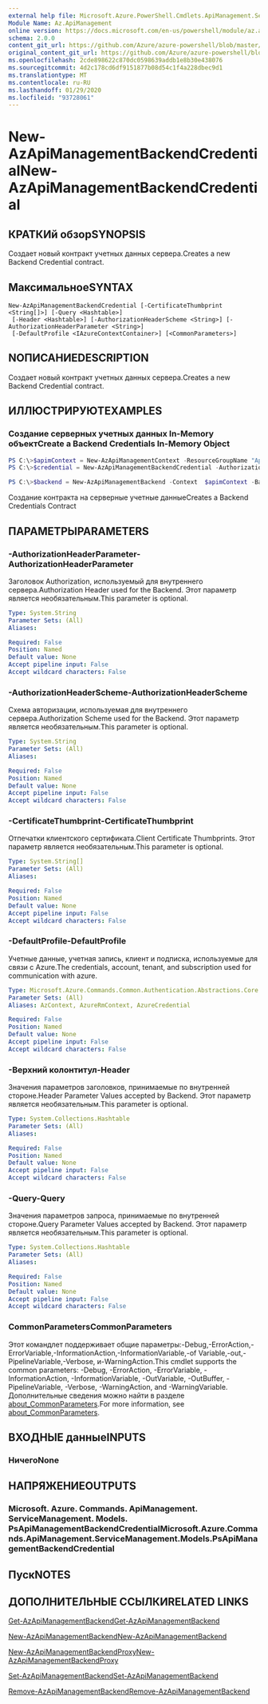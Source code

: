 ```yaml
---
external help file: Microsoft.Azure.PowerShell.Cmdlets.ApiManagement.ServiceManagement.dll-Help.xml
Module Name: Az.ApiManagement
online version: https://docs.microsoft.com/en-us/powershell/module/az.apimanagement/new-azapimanagementbackendcredential
schema: 2.0.0
content_git_url: https://github.com/Azure/azure-powershell/blob/master/src/ApiManagement/ApiManagement/help/New-AzApiManagementBackendCredential.md
original_content_git_url: https://github.com/Azure/azure-powershell/blob/master/src/ApiManagement/ApiManagement/help/New-AzApiManagementBackendCredential.md
ms.openlocfilehash: 2cde898622c870dc0598639addb1e8b30e438076
ms.sourcegitcommit: 4d2c178cd6df9151877b08d54c1f4a228dbec9d1
ms.translationtype: MT
ms.contentlocale: ru-RU
ms.lasthandoff: 01/29/2020
ms.locfileid: "93728061"
---
```

# <span data-ttu-id="af3dd-101">New-AzApiManagementBackendCredential</span><span class="sxs-lookup"><span data-stu-id="af3dd-101">New-AzApiManagementBackendCredential</span></span>

## <span data-ttu-id="af3dd-102">КРАТКИй обзор</span><span class="sxs-lookup"><span data-stu-id="af3dd-102">SYNOPSIS</span></span>
<span data-ttu-id="af3dd-103">Создает новый контракт учетных данных сервера.</span><span class="sxs-lookup"><span data-stu-id="af3dd-103">Creates a new Backend Credential contract.</span></span>

## <span data-ttu-id="af3dd-104">Максимальное</span><span class="sxs-lookup"><span data-stu-id="af3dd-104">SYNTAX</span></span>

```
New-AzApiManagementBackendCredential [-CertificateThumbprint <String[]>] [-Query <Hashtable>]
 [-Header <Hashtable>] [-AuthorizationHeaderScheme <String>] [-AuthorizationHeaderParameter <String>]
 [-DefaultProfile <IAzureContextContainer>] [<CommonParameters>]
```

## <span data-ttu-id="af3dd-105">NОПИСАНИЕ</span><span class="sxs-lookup"><span data-stu-id="af3dd-105">DESCRIPTION</span></span>
<span data-ttu-id="af3dd-106">Создает новый контракт учетных данных сервера.</span><span class="sxs-lookup"><span data-stu-id="af3dd-106">Creates a new Backend Credential contract.</span></span>

## <span data-ttu-id="af3dd-107">ИЛЛЮСТРИРУЮТ</span><span class="sxs-lookup"><span data-stu-id="af3dd-107">EXAMPLES</span></span>

### <span data-ttu-id="af3dd-108">Создание серверных учетных данных In-Memory объект</span><span class="sxs-lookup"><span data-stu-id="af3dd-108">Create a Backend Credentials In-Memory Object</span></span>
```powershell
PS C:\>$apimContext = New-AzApiManagementContext -ResourceGroupName "Api-Default-WestUS" -ServiceName "contoso"
PS C:\>$credential = New-AzApiManagementBackendCredential -AuthorizationHeaderScheme basic -AuthorizationHeaderParameter opensesame -Query @{"sv" = @('xx', 'bb'); "sr" = @('cc')} -Header @{"x-my-1" = @('val1', 'val2')}

PS C:\>$backend = New-AzApiManagementBackend -Context  $apimContext -BackendId 123 -Url 'https://contoso.com/awesomeapi' -Protocol http -Title "first backend" -SkipCertificateChainValidation $true -Credential $credential -Description "my backend"
```

<span data-ttu-id="af3dd-109">Создание контракта на серверные учетные данные</span><span class="sxs-lookup"><span data-stu-id="af3dd-109">Creates a Backend Credentials Contract</span></span>

## <span data-ttu-id="af3dd-110">ПАРАМЕТРЫ</span><span class="sxs-lookup"><span data-stu-id="af3dd-110">PARAMETERS</span></span>

### <span data-ttu-id="af3dd-111">-AuthorizationHeaderParameter</span><span class="sxs-lookup"><span data-stu-id="af3dd-111">-AuthorizationHeaderParameter</span></span>
<span data-ttu-id="af3dd-112">Заголовок Authorization, используемый для внутреннего сервера.</span><span class="sxs-lookup"><span data-stu-id="af3dd-112">Authorization Header used for the Backend.</span></span>
<span data-ttu-id="af3dd-113">Этот параметр является необязательным.</span><span class="sxs-lookup"><span data-stu-id="af3dd-113">This parameter is optional.</span></span>

```yaml
Type: System.String
Parameter Sets: (All)
Aliases:

Required: False
Position: Named
Default value: None
Accept pipeline input: False
Accept wildcard characters: False
```

### <span data-ttu-id="af3dd-114">-AuthorizationHeaderScheme</span><span class="sxs-lookup"><span data-stu-id="af3dd-114">-AuthorizationHeaderScheme</span></span>
<span data-ttu-id="af3dd-115">Схема авторизации, используемая для внутреннего сервера.</span><span class="sxs-lookup"><span data-stu-id="af3dd-115">Authorization Scheme used for the Backend.</span></span>
<span data-ttu-id="af3dd-116">Этот параметр является необязательным.</span><span class="sxs-lookup"><span data-stu-id="af3dd-116">This parameter is optional.</span></span>

```yaml
Type: System.String
Parameter Sets: (All)
Aliases:

Required: False
Position: Named
Default value: None
Accept pipeline input: False
Accept wildcard characters: False
```

### <span data-ttu-id="af3dd-117">-CertificateThumbprint</span><span class="sxs-lookup"><span data-stu-id="af3dd-117">-CertificateThumbprint</span></span>
<span data-ttu-id="af3dd-118">Отпечатки клиентского сертификата.</span><span class="sxs-lookup"><span data-stu-id="af3dd-118">Client Certificate Thumbprints.</span></span>
<span data-ttu-id="af3dd-119">Этот параметр является необязательным.</span><span class="sxs-lookup"><span data-stu-id="af3dd-119">This parameter is optional.</span></span>

```yaml
Type: System.String[]
Parameter Sets: (All)
Aliases:

Required: False
Position: Named
Default value: None
Accept pipeline input: False
Accept wildcard characters: False
```

### <span data-ttu-id="af3dd-120">-DefaultProfile</span><span class="sxs-lookup"><span data-stu-id="af3dd-120">-DefaultProfile</span></span>
<span data-ttu-id="af3dd-121">Учетные данные, учетная запись, клиент и подписка, используемые для связи с Azure.</span><span class="sxs-lookup"><span data-stu-id="af3dd-121">The credentials, account, tenant, and subscription used for communication with azure.</span></span>

```yaml
Type: Microsoft.Azure.Commands.Common.Authentication.Abstractions.Core.IAzureContextContainer
Parameter Sets: (All)
Aliases: AzContext, AzureRmContext, AzureCredential

Required: False
Position: Named
Default value: None
Accept pipeline input: False
Accept wildcard characters: False
```

### <span data-ttu-id="af3dd-122">-Верхний колонтитул</span><span class="sxs-lookup"><span data-stu-id="af3dd-122">-Header</span></span>
<span data-ttu-id="af3dd-123">Значения параметров заголовков, принимаемые по внутренней стороне.</span><span class="sxs-lookup"><span data-stu-id="af3dd-123">Header Parameter Values accepted by Backend.</span></span>
<span data-ttu-id="af3dd-124">Этот параметр является необязательным.</span><span class="sxs-lookup"><span data-stu-id="af3dd-124">This parameter is optional.</span></span>

```yaml
Type: System.Collections.Hashtable
Parameter Sets: (All)
Aliases:

Required: False
Position: Named
Default value: None
Accept pipeline input: False
Accept wildcard characters: False
```

### <span data-ttu-id="af3dd-125">-Query</span><span class="sxs-lookup"><span data-stu-id="af3dd-125">-Query</span></span>
<span data-ttu-id="af3dd-126">Значения параметров запроса, принимаемые по внутренней стороне.</span><span class="sxs-lookup"><span data-stu-id="af3dd-126">Query Parameter Values accepted by Backend.</span></span>
<span data-ttu-id="af3dd-127">Этот параметр является необязательным.</span><span class="sxs-lookup"><span data-stu-id="af3dd-127">This parameter is optional.</span></span>

```yaml
Type: System.Collections.Hashtable
Parameter Sets: (All)
Aliases:

Required: False
Position: Named
Default value: None
Accept pipeline input: False
Accept wildcard characters: False
```

### <span data-ttu-id="af3dd-128">CommonParameters</span><span class="sxs-lookup"><span data-stu-id="af3dd-128">CommonParameters</span></span>
<span data-ttu-id="af3dd-129">Этот командлет поддерживает общие параметры:-Debug,-ErrorAction,-ErrorVariable,-InformationAction,-InformationVariable,-of Variable,-out,-PipelineVariable,-Verbose, и-WarningAction.</span><span class="sxs-lookup"><span data-stu-id="af3dd-129">This cmdlet supports the common parameters: -Debug, -ErrorAction, -ErrorVariable, -InformationAction, -InformationVariable, -OutVariable, -OutBuffer, -PipelineVariable, -Verbose, -WarningAction, and -WarningVariable.</span></span> <span data-ttu-id="af3dd-130">Дополнительные сведения можно найти в разделе [about_CommonParameters](https://go.microsoft.com/fwlink/?LinkID=113216).</span><span class="sxs-lookup"><span data-stu-id="af3dd-130">For more information, see [about_CommonParameters](https://go.microsoft.com/fwlink/?LinkID=113216).</span></span>

## <span data-ttu-id="af3dd-131">ВХОДНЫЕ данные</span><span class="sxs-lookup"><span data-stu-id="af3dd-131">INPUTS</span></span>

### <span data-ttu-id="af3dd-132">Ничего</span><span class="sxs-lookup"><span data-stu-id="af3dd-132">None</span></span>

## <span data-ttu-id="af3dd-133">НАПРЯЖЕНИЕ</span><span class="sxs-lookup"><span data-stu-id="af3dd-133">OUTPUTS</span></span>

### <span data-ttu-id="af3dd-134">Microsoft. Azure. Commands. ApiManagement. ServiceManagement. Models. PsApiManagementBackendCredential</span><span class="sxs-lookup"><span data-stu-id="af3dd-134">Microsoft.Azure.Commands.ApiManagement.ServiceManagement.Models.PsApiManagementBackendCredential</span></span>

## <span data-ttu-id="af3dd-135">Пуск</span><span class="sxs-lookup"><span data-stu-id="af3dd-135">NOTES</span></span>

## <span data-ttu-id="af3dd-136">ДОПОЛНИТЕЛЬНЫЕ ССЫЛКИ</span><span class="sxs-lookup"><span data-stu-id="af3dd-136">RELATED LINKS</span></span>

[<span data-ttu-id="af3dd-137">Get-AzApiManagementBackend</span><span class="sxs-lookup"><span data-stu-id="af3dd-137">Get-AzApiManagementBackend</span></span>](./Get-AzApiManagementBackend)

[<span data-ttu-id="af3dd-138">New-AzApiManagementBackend</span><span class="sxs-lookup"><span data-stu-id="af3dd-138">New-AzApiManagementBackend</span></span>](./New-AzApiManagementBackend.md)

[<span data-ttu-id="af3dd-139">New-AzApiManagementBackendProxy</span><span class="sxs-lookup"><span data-stu-id="af3dd-139">New-AzApiManagementBackendProxy</span></span>](./New-AzApiManagementBackendProxy.md)

[<span data-ttu-id="af3dd-140">Set-AzApiManagementBackend</span><span class="sxs-lookup"><span data-stu-id="af3dd-140">Set-AzApiManagementBackend</span></span>](./Set-AzApiManagementBackend.md)

[<span data-ttu-id="af3dd-141">Remove-AzApiManagementBackend</span><span class="sxs-lookup"><span data-stu-id="af3dd-141">Remove-AzApiManagementBackend</span></span>](./Remove-AzApiManagementBackend.md)
